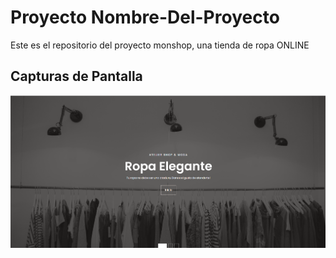 # Proyecto Nombre-Del-Proyecto

Este es el repositorio del proyecto monshop, una tienda de ropa ONLINE



## Capturas de Pantalla
![alt text](image.png)
